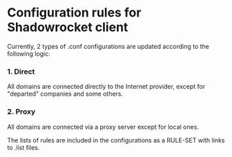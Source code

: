 # Configuration rules for Shadowrocket client

Currently, 2 types of .conf configurations are updated according to the following logic:

### 1. Direct
All domains are connected directly to the Internet provider, except for "departed" companies and some others.

### 2. Proxy
All domains are connected via a proxy server except for local ones.

The lists of rules are included in the configurations as a RULE-SET with links to .list files.
